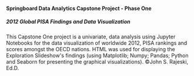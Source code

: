 #### Springboard Data Analytics Capstone Project - Phase One
##### 2012 Global PISA Findings and Data Visualization
This Capstone One project is a univariate, data analysis using Jupyter Notebooks for the data visualization of worldwide 2012, 
PISA rankings and scores amongst the OECD nations. HTML was used for displaying the Exploration Slideshow's findings
(using Matplotlib; Numpy; Pandas; Python and Seaborn for presenting the graphical visualizations).
©John S. Rajeski, Ed.D.
